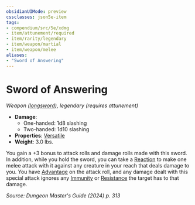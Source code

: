 ```yaml
---
obsidianUIMode: preview
cssclasses: json5e-item
tags:
- compendium/src/5e/xdmg
- item/attunement/required
- item/rarity/legendary
- item/weapon/martial
- item/weapon/melee
aliases: 
- "Sword of Answering"
---
```

# Sword of Answering
*Weapon ([longsword](/3-Mechanics/CLI/items/longsword-xphb.md)), legendary (requires attunement)*  


- **Damage**:
  - One-handed: 1d8 slashing
  - Two-handed: 1d10 slashing
- **Properties**: [Versatile](item-properties.md#Versatile)
- **Weight**: 3.0 lbs.

You gain a +3 bonus to attack rolls and damage rolls made with this sword. In addition, while you hold the sword, you can take a [Reaction](/3-Mechanics/CLI/variant-rules/reaction-xphb.md) to make one melee attack with it against any creature in your reach that deals damage to you. You have [Advantage](/3-Mechanics/CLI/variant-rules/advantage-xphb.md) on the attack roll, and any damage dealt with this special attack ignores any [Immunity](/3-Mechanics/CLI/variant-rules/immunity-xphb.md) or [Resistance](/3-Mechanics/CLI/variant-rules/resistance-xphb.md) the target has to that damage.

*Source: Dungeon Master's Guide (2024) p. 313*